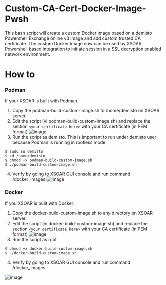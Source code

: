 # Custom-CA-Cert-Docker-Image-Pwsh
This bash script will create a custom Docker image based on a demisto Powershell Exchange online v3 image and add custom trusted CA certificate. The custom Docker image now can be used by XSOAR Powershell based integration to initiate session in a SSL decryption enabled network environment.

# How to

### Podman
If your XSOAR is built with Podman
1. Copy the podman-build-custom-image.sh to /home/demisto on XSOAR server.
2. Edit the script (vi podman-build-custom-image.sh) and replace the section `<your certificate here>` with your CA certificate (in PEM format)
![image](https://user-images.githubusercontent.com/41276379/208784440-5bf0746f-f0ba-4320-ad3a-af5c797c5edb.png)
3. Run the script as demisto. This is important to run under demisto user because Podman is running in rootless mode.
```
$ sudo su demisto
$ cd /home/demisto
$ chmod +x podman-build-custom-image.sh
$ ./podman-build-custom-image.sh
```
4. Verify by going to XSOAR GUI console and run command /docker_images
![image](https://user-images.githubusercontent.com/41276379/208785017-34859ebf-c419-4a61-92ba-37a0f74bd0c1.png)

### Docker
If you XSOAR is built with Docker:
1. Copy the docker-build-custom-image.sh to any directory on XSOAR server.
2. Edit the script (vi docker-build-custom-image.sh) and replace the section `<your certificate here>` with your CA certificate (in PEM format)
![image](https://user-images.githubusercontent.com/41276379/208784440-5bf0746f-f0ba-4320-ad3a-af5c797c5edb.png)
3. Run the script as root
```
$ chmod +x docker-build-custom-image.sh
$ ./docker-build-custom-image.sh
```
4. Verify by going to XSOAR GUI console and run command /docker_images

![image](https://user-images.githubusercontent.com/41276379/208785017-34859ebf-c419-4a61-92ba-37a0f74bd0c1.png)

